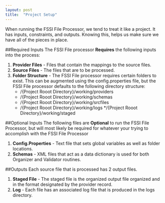 ```yaml
---
layout: post
title:  "Project Setup"
---
```


When running the FSSI File Processor, we tend to treat it like a project. It has inputs, constraints, and outputs. Knowing this, helps us make sure we have all of the pieces in place.

##Required Inputs
The FSSI File processor **Requires** the following inputs into the process:


1. **Provider Files** - Files that contain the mappings to the source files.
2. **Source Files** - The files that are to be processed.
3. **Folder Structure** - The FSSI File processor requires certain folders to exist. This can be augmented using the config.properties file, but the FSSI File processor defaults to the following directory structure:
	* /{Project Rooot Directory}/working/providers
	* /{Project Rooot Directory}/working/schemas
	* /{Project Rooot Directory}/working/srcfiles
	* /{Project Rooot Directory}/working/logs
	 */{Project Rooot Directory}/working/staged


##Optional Inputs
The following files are **Optional** to run the FSSI File Processor, but will most likely be required for whatever your trying to accomplish with the FSSI File Processor


1. **Config.Properties** - Text file that sets global variables as well as folder locations.
2. **Schemas** - XML files that act as a data dictionary is used for both Organizer and Validator routines.


##Outputs
Each source file that is processed has 2 output files.

1. **Staged File** - The staged file is the organized output file organized and in the format designated by the provider record.
2. **Log** - Each file has an associated log file that is produced in the logs directory.






